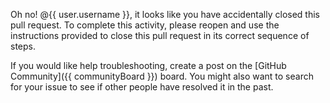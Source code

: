 Oh no! @{{ user.username }}, it looks like you have accidentally closed this pull request. To complete this activity, please reopen and use the instructions provided to close this pull request in its correct sequence of steps.

If you would like help troubleshooting, create a post on the [GitHub Community]({{ communityBoard }}) board. You might also want to search for your issue to see if other people have resolved it in the past.

